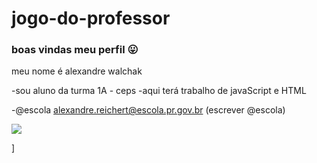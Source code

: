# jogo-do-professor
### boas vindas meu perfil 😛
meu nome é alexandre walchak

-sou aluno da turma 1A - ceps
-aqui terá trabalho de javaScript e HTML

-@escola alexandre.reichert@escola.pr.gov.br (escrever @escola)

![](https://media.tenor.com/8YKRFKh8nAEAAAAC/baby-run.gif)










































































































































































































































































































































































































































































]

















































































































































































































































































































































































































































































































































































































































































































































































































































































































































































































































































































































































































































































































































































































































































































































































































































































































































































































































































































































































































































































































































































































